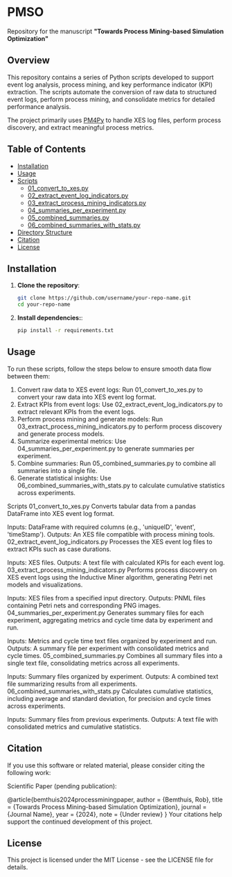 # PMSO

Repository for the manuscript **"Towards Process Mining-based Simulation Optimization"**

## Overview

This repository contains a series of Python scripts developed to support event log analysis, process mining, and key performance indicator (KPI) extraction. The scripts automate the conversion of raw data to structured event logs, perform process mining, and consolidate metrics for detailed performance analysis.

The project primarily uses [PM4Py](https://pm4py.fit.fraunhofer.de/) to handle XES log files, perform process discovery, and extract meaningful process metrics.

## Table of Contents

- [Installation](#installation)
- [Usage](#usage)
- [Scripts](#scripts)
  - [01_convert_to_xes.py](#01_convert_to_xespy)
  - [02_extract_event_log_indicators.py](#02_extract_event_log_indicatorspy)
  - [03_extract_process_mining_indicators.py](#03_extract_process_mining_indicatorspy)
  - [04_summaries_per_experiment.py](#04_summaries_per_experimentpy)
  - [05_combined_summaries.py](#05_combined_summariespy)
  - [06_combined_summaries_with_stats.py](#06_combined_summaries_with_statspy)
- [Directory Structure](#directory-structure)
- [Citation](#citation)
- [License](#license)

## Installation

1. **Clone the repository**:

   ```bash
   git clone https://github.com/username/your-repo-name.git
   cd your-repo-name

2. **Install dependencies:**:
   
   ```bash
   pip install -r requirements.txt

## Usage
To run these scripts, follow the steps below to ensure smooth data flow between them:

1. Convert raw data to XES event logs: Run 01_convert_to_xes.py to convert your raw data into XES event log format.
2. Extract KPIs from event logs: Use 02_extract_event_log_indicators.py to extract relevant KPIs from the event logs.
3. Perform process mining and generate models: Run 03_extract_process_mining_indicators.py to perform process discovery and generate process models.
4. Summarize experimental metrics: Use 04_summaries_per_experiment.py to generate summaries per experiment.
5. Combine summaries: Run 05_combined_summaries.py to combine all summaries into a single file.
6. Generate statistical insights: Use 06_combined_summaries_with_stats.py to calculate cumulative statistics across experiments.

Scripts
01_convert_to_xes.py
Converts tabular data from a pandas DataFrame into XES event log format.

Inputs: DataFrame with required columns (e.g., 'uniqueID', 'event', 'timeStamp').
Outputs: An XES file compatible with process mining tools.
02_extract_event_log_indicators.py
Processes the XES event log files to extract KPIs such as case durations.

Inputs: XES files.
Outputs: A text file with calculated KPIs for each event log.
03_extract_process_mining_indicators.py
Performs process discovery on XES event logs using the Inductive Miner algorithm, generating Petri net models and visualizations.

Inputs: XES files from a specified input directory.
Outputs: PNML files containing Petri nets and corresponding PNG images.
04_summaries_per_experiment.py
Generates summary files for each experiment, aggregating metrics and cycle time data by experiment and run.

Inputs: Metrics and cycle time text files organized by experiment and run.
Outputs: A summary file per experiment with consolidated metrics and cycle times.
05_combined_summaries.py
Combines all summary files into a single text file, consolidating metrics across all experiments.

Inputs: Summary files organized by experiment.
Outputs: A combined text file summarizing results from all experiments.
06_combined_summaries_with_stats.py
Calculates cumulative statistics, including average and standard deviation, for precision and cycle times across experiments.

Inputs: Summary files from previous experiments.
Outputs: A text file with consolidated metrics and cumulative statistics.

## Citation
If you use this software or related material, please consider citing the following work:

Scientific Paper (pending publication):

@article{bemthuis2024processminingpaper,
  author = {Bemthuis, Rob},
  title = {Towards Process Mining-based Simulation Optimization},
  journal = {Journal Name},
  year = {2024},
  note = {Under review}
}
Your citations help support the continued development of this project.

## License
This project is licensed under the MIT License - see the LICENSE file for details.
